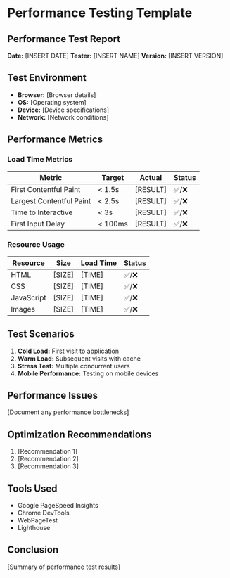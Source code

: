 # Performance Testing Template

## Performance Test Report
**Date:** [INSERT DATE]
**Tester:** [INSERT NAME]
**Version:** [INSERT VERSION]

## Test Environment
- **Browser:** [Browser details]
- **OS:** [Operating system]
- **Device:** [Device specifications]
- **Network:** [Network conditions]

## Performance Metrics

### Load Time Metrics
| Metric | Target | Actual | Status |
|--------|--------|--------|--------|
| First Contentful Paint | < 1.5s | [RESULT] | ✅/❌ |
| Largest Contentful Paint | < 2.5s | [RESULT] | ✅/❌ |
| Time to Interactive | < 3s | [RESULT] | ✅/❌ |
| First Input Delay | < 100ms | [RESULT] | ✅/❌ |

### Resource Usage
| Resource | Size | Load Time | Status |
|----------|------|-----------|--------|
| HTML | [SIZE] | [TIME] | ✅/❌ |
| CSS | [SIZE] | [TIME] | ✅/❌ |
| JavaScript | [SIZE] | [TIME] | ✅/❌ |
| Images | [SIZE] | [TIME] | ✅/❌ |

## Test Scenarios
1. **Cold Load:** First visit to application
2. **Warm Load:** Subsequent visits with cache
3. **Stress Test:** Multiple concurrent users
4. **Mobile Performance:** Testing on mobile devices

## Performance Issues
[Document any performance bottlenecks]

## Optimization Recommendations
1. [Recommendation 1]
2. [Recommendation 2]
3. [Recommendation 3]

## Tools Used
- Google PageSpeed Insights
- Chrome DevTools
- WebPageTest
- Lighthouse

## Conclusion
[Summary of performance test results]
